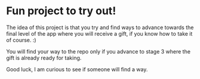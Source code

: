 # Fun project to try out!

The idea of this project is that you try and find ways to advance towards the final level of the app where you will receive a gift, if you know how to take it of course. :)

You will find your way to the repo only if you advance to stage 3 where the gift is already ready for taking.

Good luck, I am curious to see if someone will find a way.
